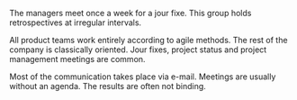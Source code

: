 The managers meet once a week for a jour fixe. This group holds retrospectives at irregular intervals.

All product teams work entirely according to agile methods. The rest of the company is classically oriented. Jour fixes, project status and project management meetings are common.

Most of the communication takes place via e-mail. Meetings are usually without an agenda. The results are often not binding.
